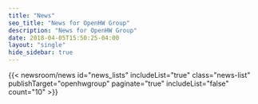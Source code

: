 ```yaml
---
title: "News"
seo_title: "News for OpenHW Group"
description: "News for OpenHW Group"
date: 2018-04-05T15:50:25-04:00
layout: "single"
hide_sidebar: true
---
```


{{< newsroom/news
    id="news_lists" 
    includeList="true"
    class="news-list"
    publishTarget="openhwgroup"
    paginate="true"
    includeList="false"
    count="10" >}}